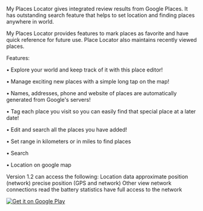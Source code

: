 My Places Locator gives integrated review results from Google Places. It has outstanding search feature that helps to set location and finding places anywhere in world.

My Places Locator provides features to mark places as favorite and have quick reference for future use. Place Locator also maintains recently viewed places.



Features:

• Explore your world and keep track of it with this place editor!

• Manage exciting new places with a simple long tap on the map!

• Names, addresses, phone and website of places are automatically generated from 
Google's servers!

• Tag each place you visit so you can easily find that special place at a later date!

• Edit and search all the places you have added!

• Set range in kilometers or in miles to find places

• Search

• Location on google map



Version 1.2 can access the following:
Location data
approximate position (network)
precise position (GPS and network)
Other
view network connections
read the battery statistics
have full access to the network



<a href='https://play.google.com/store/apps/details?id=com.myplacelocator&pcampaignid=MKT-Other-global-all-co-prtnr-py-PartBadge-Mar2515-1'><img alt='Get it on Google Play' src='https://play.google.com/intl/en_us/badges/images/generic/en_badge_web_generic.png'/></a>
